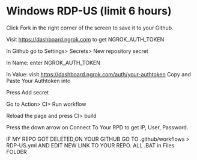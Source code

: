 # Windows RDP-US (limit 6 hours)
Click Fork in the right corner of the screen to save it to your Github.

Visit https://dashboard.ngrok.com to get NGROK_AUTH_TOKEN

In Github go to Settings> Secrets> New repository secret

In Name: enter NGROK_AUTH_TOKEN

In Value: visit https://dashboard.ngrok.com/auth/your-authtoken Copy and Paste Your Authtoken into

Press Add secret

Go to Action> CI> Run workflow

Reload the page and press CI> build

Press the down arrow on Connect To Your RPD to get IP, User, Password.

IF MY REPO GOT DELETED,ON YOUR GITHUB GO TO .github/workflows > RDP-US.yml AND EDIT NEW LINK TO YOUR REPO. ALL .BAT in Files FOLDER
